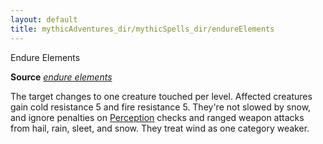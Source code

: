 ```yaml
---
layout: default
title: mythicAdventures_dir/mythicSpells_dir/endureElements
---
```

Endure Elements

**Source** [_endure elements_](spells_dir/endureElements#_endure-elements)

The target changes to one creature touched per level. Affected creatures gain cold resistance 5 and fire resistance 5. They're not slowed by snow, and ignore penalties on [Perception](skills_dir/perception#_perception) checks and ranged weapon attacks from hail, rain, sleet, and snow. They treat wind as one category weaker.

